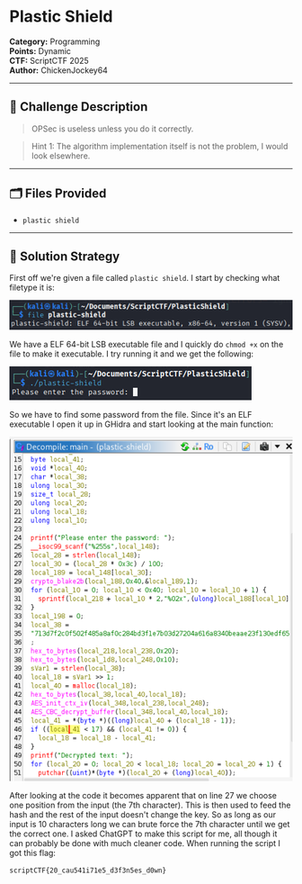 # Plastic Shield
**Category:** Programming  
**Points:** Dynamic  
**CTF:** ScriptCTF 2025  
**Author:** ChickenJockey64

---

## 🧠 Challenge Description

> OPSec is useless unless you do it correctly.

>Hint 1: The algorithm implementation itself is not the problem, I would look elsewhere.

---

## 🗂️ Files Provided

- `plastic shield`

---

## 🧠 Solution Strategy

First off we're given a file called `plastic shield`. I start by checking what filetype it is: 

![](../../../Images/plastic-image.png)

We have a ELF 64-bit LSB executable file and I quickly do `chmod +x` on the file to make it executable. I try running it and we get the following:

![](../../../Images/plastic-image-1.png)

So we have to find some password from the file. Since it's an ELF executable I open it up in GHidra and start looking at the main function:  

![](../../../Images/plastic-image-2.png)

After looking at the code it becomes apparent that on line 27 we choose one position from the input (the 7th character). This is then used to feed the hash and the rest of the input doesn't change the key. So as long as our input is 10 characters long we can brute force the 7th character until we get the correct one. I asked ChatGPT to make this script for me, all though it can probably be done with much cleaner code. When running the script I got this flag:

```bash
scriptCTF{20_cau541i71e5_d3f3n5es_d0wn}
```

